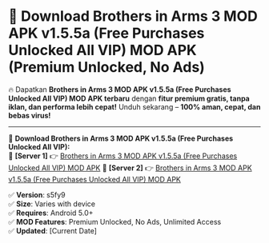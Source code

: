 # 🚀 Download Brothers in Arms 3 MOD APK v1.5.5a (Free Purchases Unlocked All VIP) MOD APK (Premium Unlocked, No Ads)  

🔥 Dapatkan **Brothers in Arms 3 MOD APK v1.5.5a (Free Purchases Unlocked All VIP) MOD APK terbaru** dengan **fitur premium gratis, tanpa iklan, dan performa lebih cepat!** Unduh sekarang – **100% aman, cepat, dan bebas virus!**  

---


🔽 **Download Brothers in Arms 3 MOD APK v1.5.5a (Free Purchases Unlocked All VIP):**  
🔹 **[Server 1]** 👉 [Brothers in Arms 3 MOD APK v1.5.5a (Free Purchases Unlocked All VIP) MOD APK](https://apkcomod.com?title=Brothers_in_Arms_3_MOD_APK_v1.5.5a_(Free_Purchases_Unlocked_All_VIP))  
🔹 **[Server 2]** 👉 [Brothers in Arms 3 MOD APK v1.5.5a (Free Purchases Unlocked All VIP) MOD APK](https://apkcomod.com?title=Brothers_in_Arms_3_MOD_APK_v1.5.5a_(Free_Purchases_Unlocked_All_VIP))  


✅ **Version**: s5fy9  
✅ **Size**: Varies with device  
✅ **Requires**: Android 5.0+  
✅ **MOD Features**: Premium Unlocked, No Ads, Unlimited Access  
✅ **Updated**: [Current Date]  